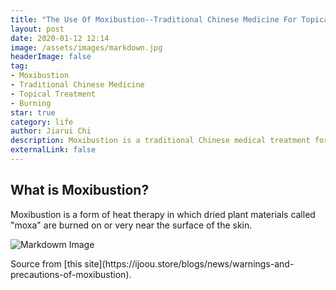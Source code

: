 ```yaml
---
title: "The Use Of Moxibustion--Traditional Chinese Medicine For Topical Treatment"
layout: post
date: 2020-01-12 12:14
image: /assets/images/markdown.jpg
headerImage: false
tag:
- Moxibustion
- Traditional Chinese Medicine
- Topical Treatment
- Burning
star: true
category: life
author: Jiarui Chi
description: Moxibustion is a traditional Chinese medical treatment for a large variety of health problems.
externalLink: false
---
```

## What is Moxibustion?
Moxibustion is a form of heat therapy in which dried plant materials 
called "moxa" are burned on or very near the surface of the skin.

![Markdowm Image](https://outsidercherry.github.io/homepage/assets/images/Moxa.jpg)
<figcaption class="caption">Source from [this site](https://ijoou.store/blogs/news/warnings-and-precautions-of-moxibustion).</figcaption>

